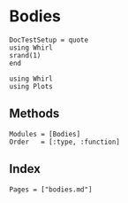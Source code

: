 # Bodies

```@meta
DocTestSetup = quote
using Whirl
srand(1)
end
```

```@setup create
using Whirl
using Plots
```

## Methods

```@autodocs
Modules = [Bodies]
Order   = [:type, :function]
```

## Index

```@index
Pages = ["bodies.md"]
```
